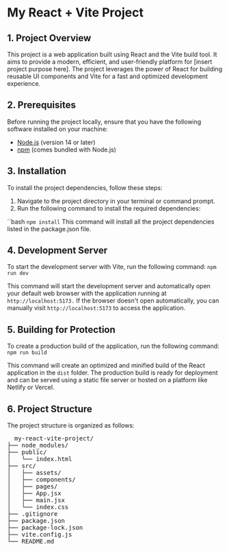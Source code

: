 # My React + Vite Project

## 1. Project Overview

This project is a web application built using React and the Vite build tool. It aims to provide a modern, efficient, and user-friendly platform for [insert project purpose here]. The project leverages the power of React for building reusable UI components and Vite for a fast and optimized development experience.

## 2. Prerequisites

Before running the project locally, ensure that you
have the following software installed on your machine:

- [Node.js](https://nodejs.org/) (version 14 or later)
- [npm](https://www.npmjs.com/) (comes bundled with Node.js)

## 3. Installation

To install the project dependencies, follow these steps:

1. Navigate to the project directory in your terminal or command prompt.
2. Run the following command to install the required dependencies:

  ``bash
  `npm install`
This command will install all the project dependencies listed in the package.json file.

## 4. Development Server
To start the development server with Vite, run the following command:
`npm run dev`

This command will start the development server and automatically open your default web browser with the application running at `http://localhost:5173.`
If the browser doesn't open automatically, you can manually visit `http://localhost:5173` to access the application.

## 5. Building for Protection
To create a production build of the application, run the following command:
`npm run build`

This command will create an optimized and minified build of the React application in the `dist` folder. The production build is ready for deployment and can be served using a static file server or hosted on a platform like Netlify or Vercel.

## 6. Project Structure
The project structure is organized as follows:

<pre>
  my-react-vite-project/
├── node_modules/
├── public/
│   └── index.html
├── src/
│   ├── assets/
│   ├── components/
│   ├── pages/
│   ├── App.jsx
│   ├── main.jsx
│   └── index.css
├── .gitignore
├── package.json
├── package-lock.json
├── vite.config.js
└── README.md
</pre>

